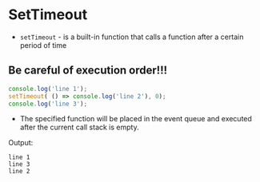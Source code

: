 
# SetTimeout
* `setTimeout` - is a built-in function that calls a function after a certain period of time

## Be careful of execution order!!!

```javascript
console.log('line 1'); 
setTimeout( () => console.log('line 2'), 0); 
console.log('line 3'); 
```

* The specified function will be placed in the event queue and executed after the current call stack is empty.

Output:
```
line 1
line 3
line 2
```
